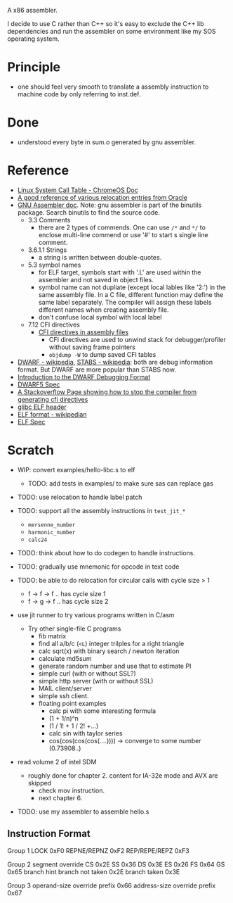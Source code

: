 A x86 assembler.

I decide to use C rather than C++ so it's easy to exclude the C++ lib dependencies and run the assembler on some environment like my SOS operating system.

# Principle
- one should feel very smooth to translate a assembly instruction to machine code by only referring to inst.def.

# Done
- understood every byte in sum.o generated by gnu assembler.

# Reference
- [Linux System Call Table - ChromeOS Doc](https://chromium.googlesource.com/chromiumos/docs/+/HEAD/constants/syscalls.md)
- [A good reference of various relocation entries from Oracle](https://docs.oracle.com/cd/E19120-01/open.solaris/819-0690/6n33n7fcv/index.html)
- [GNU Assembler doc](https://sourceware.org/binutils/docs-2.39/as.html). Note: gnu assembler is part of the binutils package. Search binutils to find the source code.
  - 3.3 Comments
    - there are 2 types of commends. One can use `/*` and `*/` to enclose multi-line
      commend or use '#' to start s single line comment.
  - 3.6.1.1 Strings
    - a string is written between double-quotes.
  - 5.3 symbol names
    - for ELF target, symbols start with '.L' are used within the assembler and not
      saved in object files.
    - symbol name can not dupliate (except local lables like '2:') in the same assembly file.
      In a C file, different function may define the same label separately.
      The compiler will assign these labels different names when creating assembly
      file.
    - don't confuse local symbol with local label
  - 7.12 CFI directives
    - [CFI directives in assembly files](https://www.imperialviolet.org/2017/01/18/cfi.html)
      - CFI directives are used to unwind stack for debugger/profiler without saving frame pointers
      - `objdump -W` to dump saved CFI tables
- [DWARF - wikipedia](https://en.wikipedia.org/wiki/DWARF), [STABS - wikipedia](https://en.wikipedia.org/wiki/Stabs): both are debug information format. But DWARF are more popular than STABS now.
- [Introduction to the DWARF Debugging Format](https://dwarfstd.org/doc/Debugging%20using%20DWARF-2012.pdf)
- [DWARF5 Spec](https://dwarfstd.org/doc/DWARF5.pdf)
- [A Stackoverflow Page showing how to stop the compiler from generating cfi directives](https://stackoverflow.com/questions/2529185/what-are-cfi-directives-in-gnu-assembler-gas-used-for)
- [glibc ELF header](https://github.com/bminor/glibc/blob/master/elf/elf.h)
- [ELF format - wikipedian](https://en.wikipedia.org/wiki/Executable_and_Linkable_Format)
- [ELF Spec](https://refspecs.linuxbase.org/elf/elf.pdf)

# Scratch

- WIP: convert examples/hello-libc.s to elf
  - TODO: add tests in examples/ to make sure sas can replace gas

- TODO: use relocation to handle label patch

- TODO: support all the assembly instructions in `test_jit_*`
  - `mersenne_number`
  - `harmonic_number`
  - `calc24`

- TODO: think about how to do codegen to handle instructions.

- TODO: gradually use mnemonic for opcode in text code
- TODO: be able to do relocation for circular calls with cycle size > 1
  - f -> f -> f .. has cycle size 1
  - f -> g -> f .. has cycle size 2

- use jit runner to try various programs written in C/asm
  - Try other single-file C programs
    - fib matrix
    - find all a/b/c (`<L`) integer trilples for a right triangle 
    - calc sqrt(x) with binary search / newton iteration
    - calculate md5sum
    - generate random number and use that to estimate PI
    - simple curl (with or without SSL?)
    - simple http server (with or without SSL)
    - MAIL client/server
    - simple ssh client.
    - floating point examples
      - calc pi with some interesting formula
      - (1 + 1/n)^n
      - (1 / 1! + 1 / 2! +...)
      - calc sin with taylor series
      - cos(cos(cos(cos(....)))) -> converge to some number (0.73908..)

- read volume 2 of intel SDM
  - roughly done for chapter 2. content for IA-32e mode and AVX are skipped
	- check mov instruction.
	- next chapter 6.
- TODO: use my assembler to assemble hello.s

## Instruction Format
Group 1
LOCK 0xF0
REPNE/REPNZ 0xF2
REP/REPE/REPZ 0xF3

Group 2
segment override
CS 0x2E
SS 0x36
DS 0x3E
ES 0x26
FS 0x64
GS 0x65
branch hint
branch not taken 0x2E
branch taken 0x3E

Group 3
operand-size override prefix 0x66
address-size override prefix 0x67
